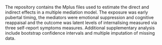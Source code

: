 The repository contains the Mplus files used to estimate the direct and indirect effects in a multiple mediation model. The exposure was early pubertal timing, the mediators were emotional suppression and cognitive reappaisal and the outcome was latent levels of internalising measured via three self-report symptoms measures. Additional supplementary analysis include bootstrap confidence intervals and multiple imputation of missing data. 
